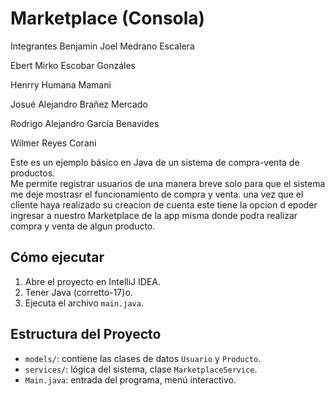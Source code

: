 # Marketplace (Consola)
Integrantes
Benjamin Joel Medrano Escalera

Ebert Mirko Escobar Gonzáles

Henrry Humana Mamani

Josué Alejandro Brañez Mercado

Rodrigo Alejandro García Benavides

Wilmer Reyes Corani

Este es un ejemplo básico en Java de un sistema de compra-venta de productos.  
Me permite registrar usuarios de una manera breve solo para que el sistema me deje mostrasr el funcionamiento de compra y venta.
una vez que el cliente haya realizado su creacion de cuenta este tiene la opcion d epoder ingresar a nuestro
Marketplace de la app misma donde podra realizar compra y venta de algun producto.
## Cómo ejecutar

1. Abre el proyecto en IntelliJ IDEA.
2.  Tener Java (corretto-17)o.
3. Ejecuta el archivo `main.java`.
## Estructura del Proyecto

- `models/`: contiene las clases de datos `Usuario` y `Producto`.
- `services/`: lógica del sistema, clase `MarketplaceService`.
- `Main.java`: entrada del programa, menú interactivo.

